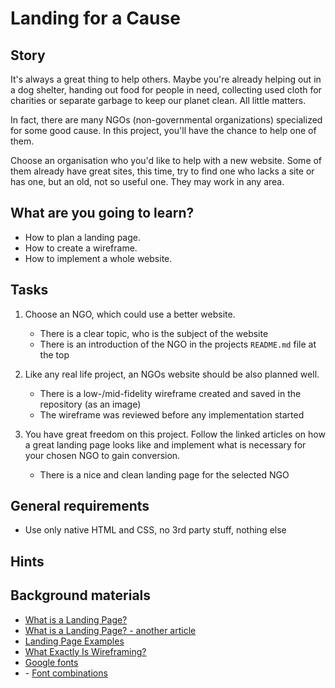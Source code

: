 # Landing for a Cause

## Story

It's always a great thing to help others. 
Maybe you're already helping out in a dog shelter, 
handing out food for people in need, collecting used cloth for charities or 
separate garbage to keep our planet clean. All little matters.

In fact, there are many NGOs (non-governmental organizations) specialized for some good cause. 
In this project, you'll have the chance to help one of them.

Choose an organisation who you'd like to help with a new website. 
Some of them already have great sites, this time, try to find one who lacks a site or has one,
but an old, not so useful one. 
They may work in any area.

## What are you going to learn?

- How to plan a landing page.
- How to create a wireframe.
- How to implement a whole website.

## Tasks

1. Choose an NGO, which could use a better website.
    - There is a clear topic, who is the subject of the website
    - There is an introduction of the NGO in the projects `README.md` file at the top

2. Like any real life project, an NGOs website should be also planned well.
    - There is a low-/mid-fidelity wireframe created and saved in the repository (as an image)
    - The wireframe was reviewed before any implementation started

3. You have great freedom on this project. Follow the linked articles on how a great landing page looks like and implement what is necessary for your chosen NGO to gain conversion.
    - There is a nice and clean landing page for the selected NGO

## General requirements

- Use only native HTML and CSS, no 3rd party stuff, nothing else

## Hints



## Background materials

- <i class="far fa-exclamation"></i> [What is a Landing Page?](https://unbounce.com/landing-page-articles/what-is-a-landing-page/)
- <i class="far fa-book-open"></i> [What is a Landing Page? - another article](https://www.disruptiveadvertising.com/landing-pages/landing-page/)
- <i class="far fa-book-open"></i> [Landing Page Examples](https://onepagelove.com/inspiration/non-profit)
- <i class="far fa-exclamation"></i> [What Exactly Is Wireframing?](https://careerfoundry.com/en/blog/ux-design/what-is-a-wireframe-guide/)
- <i class="far fa-exclamation"></i> [Google fonts](https://www.radiustheme.com/google-web-fonts/)
- -<i class="far fa-book-open"></i> [Font combinations](https://howtogetonline.com/best-google-font-combinations-currently-trending.php)
